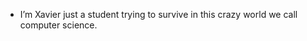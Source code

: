 - I’m Xavier just a student trying to survive in this crazy world we call computer science.


<!---
xcg2003/xcg2003 is a ✨ special ✨ repository because its `README.md` (this file) appears on your GitHub profile.
You can click the Preview link to take a look at your changes.
--->
